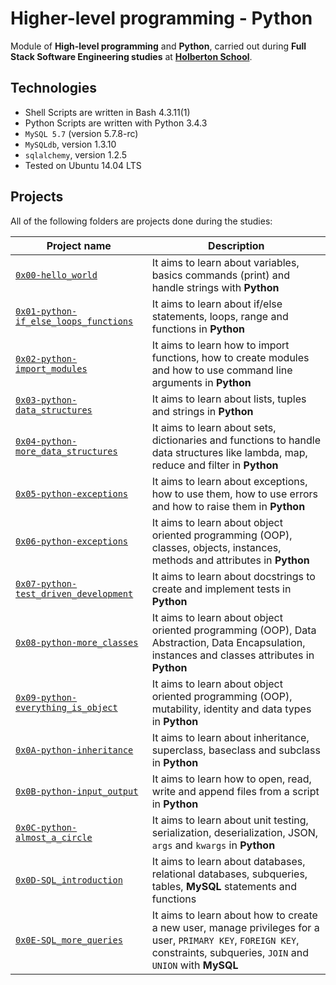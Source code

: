 # Higher-level programming - Python

Module of **High-level programming** and **Python**, carried out during **Full Stack Software Engineering studies** at **[Holberton School](https://www.holbertonschool.com/)**.

## Technologies
* Shell Scripts are written in Bash 4.3.11(1)
* Python Scripts are written with Python 3.4.3
* `MySQL 5.7` (version 5.7.8-rc)
* `MySQLdb`, version 1.3.10
* `sqlalchemy`, version 1.2.5
* Tested on Ubuntu 14.04 LTS

## Projects

All of the following folders are projects done during the studies:

| Project name                                                                                                                                                   | Description                                                                                                                                    |
| -------------------------------------------------------------------------------------------------------------------------------------------------------------- | ---------------------------------------------------------------------------------------------------------------------------------------------- |
| [`0x00-hello_world`](https://github.com/21Insight/holbertonschool-higher_level_programming/tree/master/0x00-python-hello_world)                                | It aims to learn about variables, basics commands (print) and handle strings with **Python**                                                   |
| [`0x01-python-if_else_loops_functions`](https://github.com/21Insight/holbertonschool-low_level_programming/tree/master/0x01-variables_if_else_while)           | It aims to learn about if/else statements, loops, range and functions in **Python**                                                            |
| [`0x02-python-import_modules`](https://github.com/21Insight/holbertonschool-higher_level_programming/tree/master/0x02-python-import_modules)                   | It aims to learn how to import functions, how to create modules and how to use command line arguments in **Python**                            |
| [`0x03-python-data_structures`](https://github.com/21Insight/holbertonschool-higher_level_programming/tree/master/0x03-python-data_structures)                 | It aims to learn about lists, tuples and strings in **Python**                                                                                 |
| [`0x04-python-more_data_structures`](https://github.com/21Insight/holbertonschool-higher_level_programming/tree/master/0x04-python-more_data_structures)       | It aims to learn about sets, dictionaries and functions to handle data structures like lambda, map, reduce and filter in **Python**            |
| [`0x05-python-exceptions`](https://github.com/21Insight/holbertonschool-higher_level_programming/tree/master/0x05-python-exceptions)                           | It aims to learn about exceptions, how to use them, how to use errors and how to raise them in **Python**                                      |
| [`0x06-python-exceptions`](https://github.com/21Insight/holbertonschool-higher_level_programming/tree/master/0x06-python-classes)                              | It aims to learn about object oriented programming (OOP), classes, objects, instances, methods and attributes in **Python**                    |
| [`0x07-python-test_driven_development`](https://github.com/21Insight/holbertonschool-higher_level_programming/tree/master/0x07-python-test_driven_development) | It aims to learn about docstrings to create and implement tests in **Python**                                                                  |
| [`0x08-python-more_classes`](https://github.com/21Insight/holbertonschool-higher_level_programming/tree/master/0x08-python-more_classes)                       | It aims to learn about object oriented programming (OOP), Data Abstraction, Data Encapsulation, instances and classes attributes in **Python** |
| [`0x09-python-everything_is_object`](https://github.com/21Insight/holbertonschool-higher_level_programming/tree/master/0x09-python-everything_is_object)       | It aims to learn about object oriented programming (OOP), mutability, identity and data types in **Python**                                    |
| [`0x0A-python-inheritance`](https://github.com/21Insight/holbertonschool-higher_level_programming/tree/master/0x0A-python-inheritance) | It aims to learn about inheritance, superclass, baseclass and subclass in **Python** |
| [`0x0B-python-input_output`](https://github.com/21Insight/holbertonschool-higher_level_programming/tree/master/0x0B-python-input_output) | It aims to learn how to open, read, write and append files from a script in **Python** |
| [`0x0C-python-almost_a_circle`](https://github.com/21Insight/holbertonschool-higher_level_programming/tree/master/0x0C-python-almost_a_circle) | It aims to learn about unit testing, serialization, deserialization, JSON, `args` and `kwargs` in **Python** |
| [`0x0D-SQL_introduction`](https://github.com/21Insight/holbertonschool-higher_level_programming/tree/master/0x0D-SQL_introduction) | It aims to learn about databases, relational databases, subqueries, tables, **MySQL** statements and functions |
| [`0x0E-SQL_more_queries`](https://github.com/21Insight/holbertonschool-higher_level_programming/tree/master/0x0E-SQL_more_queries) | It aims to learn about how to create a new user, manage privileges for a user, `PRIMARY KEY`, `FOREIGN KEY`, constraints, subqueries, `JOIN` and `UNION` with **MySQL** |
